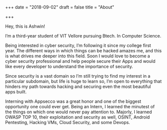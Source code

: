 +++
date = "2018-09-02"
draft = false
title = "About"

+++

Hey, this is Ashwin!

I’m a third-year student of VIT Vellore pursuing Btech. In Computer Science.

Being interested in cyber security, I’m following it since my college first year. The different ways in which things can be hacked amazes me, and this is what drives me deeper into this field. Soon I would love to become a cyber security professional and help people secure their Apps and would like every developer to understand the importance of security.

Since security is a vast domain so I’m still trying to find my interest in a particular subdomain, but life is huge to learn so, I’m open to everything that hinders my path towards hacking and securing even the most beautiful apps built.

Interning with Appsecco was a great honor and one of the biggest opportunity one could ever get. Being an Intern, I learned the minutest of the things on which one would never pay attention to. Majorly, I learned OWASP TOP 10, their exploitation and security as well, OSINT, Android Pentesting, Hacking VMs, Cloud Security, and some Devops.
